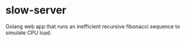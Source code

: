 # slow-server
Golang web app that runs an inefficient recursive fibonacci sequence to simulate CPU load.
